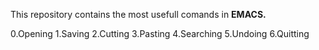 This repository contains the most usefull comands in **EMACS.**

0.Opening
1.Saving
2.Cutting
3.Pasting
4.Searching
5.Undoing
6.Quitting